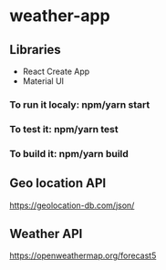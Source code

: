 # weather-app
## Libraries
 * React Create App
 * Material UI

### To run it localy: npm/yarn start
### To test it: npm/yarn test
### To build it: npm/yarn build
## Geo location API 
https://geolocation-db.com/json/

## Weather API
https://openweathermap.org/forecast5

